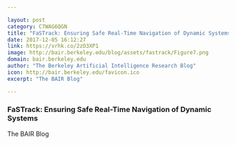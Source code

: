 ```yaml
---

layout: post
category: C7WAG6QGN
title: "FaSTrack: Ensuring Safe Real-Time Navigation of Dynamic Systems"
date: 2017-12-05 16:12:27
link: https://vrhk.co/2zO3XP1
image: http://bair.berkeley.edu/blog/assets/fastrack/Figure7.png
domain: bair.berkeley.edu
author: "The Berkeley Artificial Intelligence Research Blog"
icon: http://bair.berkeley.edu/favicon.ico
excerpt: "The BAIR Blog"

---
```


### FaSTrack: Ensuring Safe Real-Time Navigation of Dynamic Systems

The BAIR Blog